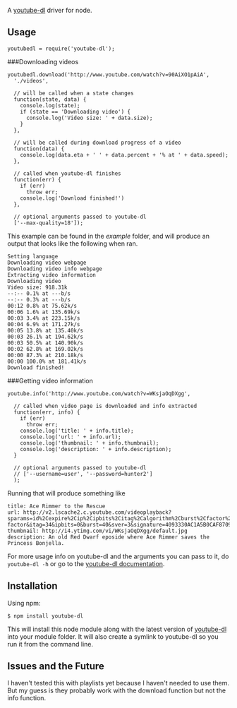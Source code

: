 A [youtube-dl][] driver for node.

Usage
------------------

    youtubedl = require('youtube-dl');

###Downloading videos

    youtubedl.download('http://www.youtube.com/watch?v=90AiXO1pAiA',
      './videos',

      // will be called when a state changes
      function(state, data) {
        console.log(state);
        if (state == 'Downloading video') {
          console.log('Video size: ' + data.size);
        }
      },

      // will be called during download progress of a video
      function(data) {
        console.log(data.eta + ' ' + data.percent + '% at ' + data.speed);
      },

      // called when youtube-dl finishes
      function(err) {
        if (err)
          throw err;
        console.log('Download finished!')
      },

      // optional arguments passed to youtube-dl
      ['--max-quality=18']);

This example can be found in the *example* folder, and will produce an output that looks like the following when ran.

    Setting language
    Downloading video webpage
    Downloading video info webpage
    Extracting video information
    Downloading video
    Video size: 918.31k
    --:-- 0.1% at ---b/s
    --:-- 0.3% at ---b/s
    00:12 0.8% at 75.62k/s
    00:06 1.6% at 135.69k/s
    00:03 3.4% at 223.15k/s
    00:04 6.9% at 171.27k/s
    00:05 13.8% at 135.40k/s
    00:03 26.1% at 194.62k/s
    00:03 50.5% at 140.90k/s
    00:02 62.8% at 169.02k/s
    00:00 87.3% at 210.18k/s
    00:00 100.0% at 181.41k/s
    Download finished!

###Getting video information

    youtube.info('http://www.youtube.com/watch?v=WKsjaOqDXgg',
      
      // called when video page is downloaded and info extracted
      function(err, info) {
        if (err)
          throw err;
        console.log('title: ' + info.title);
        console.log('url: ' + info.url);
        console.log('thumbnail: ' + info.thumbnail);
        console.log('description: ' + info.description);
      }
      
      // optional arguments passed to youtube-dl
      // ['--username=user', '--password=hunter2']
      );

Running that will produce something like

    title: Ace Rimmer to the Rescue
    url: http://v2.lscache2.c.youtube.com/videoplayback?sparams=id%2Cexpire%2Cip%2Cipbits%2Citag%2Calgorithm%2Cburst%2Cfactor%2Coc%3AU0hPSFFQVF9FSkNOOV9JSlhJ&fexp=904410%2C907048%2C910100&algorithm=throttle-factor&itag=34&ipbits=0&burst=40&sver=3&signature=4093330AC1A5B0CAF8709A0416A4B593A75BB892.21F2F12C418003492D9877E1570DC7AEE6DBEEBA&expire=1303156800&key=yt1&ip=0.0.0.0&factor=1.25&id=58ab2368ea835e08
    thumbnail: http://i4.ytimg.com/vi/WKsjaOqDXgg/default.jpg
    description: An old Red Dwarf eposide where Ace Rimmer saves the Princess Bonjella.

For more usage info on youtube-dl and the arguments you can pass to it, do `youtube-dl -h` or go to the [youtube-dl documentation][].


Installation
------------
Using npm:

    $ npm install youtube-dl

This will install this node module along with the latest version of [youtube-dl][] into your module folder. It will also create a symlink to youtube-dl so you run it from the command line.

Issues and the Future
---------------------

I haven't tested this with playlists yet because I haven't needed to use them. But my guess is they probably work with the download function but not the info function.


[youtube-dl]: http://rg3.github.com/youtube-dl/
[youtube-dl documentation]: http://rg3.github.com/youtube-dl/documentation.html
